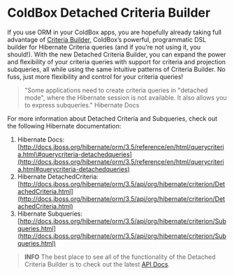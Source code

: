 # ColdBox Detached Criteria Builder

If you use ORM in your ColdBox apps, you are hopefully already taking full advantage of [Criteria Builder](../coldbox-criteria-builder/), ColdBox’s powerful, programmatic DSL builder for Hibernate Criteria queries \(and if you’re not using it, you should!\). With the new Detached Criteria Builder, you can expand the power and flexibility of your criteria queries with support for criteria and projection subqueries, all while using the same intuitive patterns of Criteria Builder. No fuss, just more flexibility and control for your criteria queries!

> "Some applications need to create criteria queries in "detached mode", where the Hibernate session is not available. It also allows you to express subqueries." Hibernate Docs

For more information about Detached Criteria and Subqueries, check out the following Hibernate documentation:

1. Hibernate Docs: [http://docs.jboss.org/hibernate/orm/3.5/reference/en/html/querycriteria.html\#querycriteria-detachedqueries](http://docs.jboss.org/hibernate/orm/3.5/reference/en/html/querycriteria.html#querycriteria-detachedqueries)
2. Hibernate DetachedCriteria: [http://docs.jboss.org/hibernate/orm/3.5/api/org/hibernate/criterion/DetachedCriteria.html](http://docs.jboss.org/hibernate/orm/3.5/api/org/hibernate/criterion/DetachedCriteria.html)
3. Hibernate Subqueries: [http://docs.jboss.org/hibernate/orm/3.5/api/org/hibernate/criterion/Subqueries.html](http://docs.jboss.org/hibernate/orm/3.5/api/org/hibernate/criterion/Subqueries.html)

> **INFO** The best place to see all of the functionality of the Detached Criteria Builder is to check out the latest [API Docs](./).

